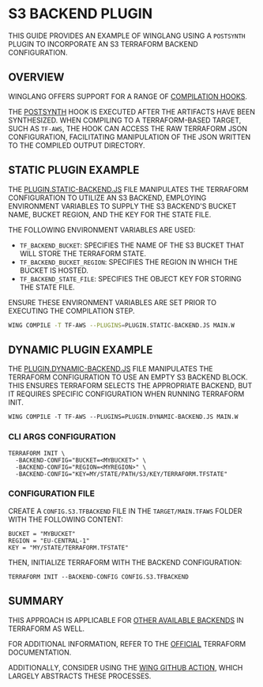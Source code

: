 # S3 BACKEND PLUGIN

THIS GUIDE PROVIDES AN EXAMPLE OF WINGLANG USING A `POSTSYNTH` PLUGIN TO INCORPORATE AN S3 TERRAFORM BACKEND CONFIGURATION.

## OVERVIEW

WINGLANG OFFERS SUPPORT FOR A RANGE OF [COMPILATION HOOKS](HTTPS://WWW.WINGLANG.IO/DOCS/TOOLS/COMPILER-PLUGINS).

THE [POSTSYNTH](HTTPS://WWW.WINGLANG.IO/DOCS/TOOLS/COMPILER-PLUGINS#POSTSYNTH-HOOK) HOOK IS EXECUTED AFTER THE ARTIFACTS HAVE BEEN SYNTHESIZED. WHEN COMPILING TO A TERRAFORM-BASED TARGET, SUCH AS `TF-AWS`, THE HOOK CAN ACCESS THE RAW TERRAFORM JSON CONFIGURATION, FACILITATING MANIPULATION OF THE JSON WRITTEN TO THE COMPILED OUTPUT DIRECTORY.

## STATIC PLUGIN EXAMPLE

THE [PLUGIN.STATIC-BACKEND.JS](./PLUGIN.STATIC-BACKEND.JS) FILE MANIPULATES THE TERRAFORM CONFIGURATION TO UTILIZE AN S3 BACKEND, EMPLOYING ENVIRONMENT VARIABLES TO SUPPLY THE S3 BACKEND'S BUCKET NAME, BUCKET REGION, AND THE KEY FOR THE STATE FILE.

THE FOLLOWING ENVIRONMENT VARIABLES ARE USED:

- `TF_BACKEND_BUCKET`: SPECIFIES THE NAME OF THE S3 BUCKET THAT WILL STORE THE TERRAFORM STATE.
- `TF_BACKEND_BUCKET_REGION`: SPECIFIES THE REGION IN WHICH THE BUCKET IS HOSTED.
- `TF_BACKEND_STATE_FILE`: SPECIFIES THE OBJECT KEY FOR STORING THE STATE FILE.

ENSURE THESE ENVIRONMENT VARIABLES ARE SET PRIOR TO EXECUTING THE COMPILATION STEP.

```BASH
WING COMPILE -T TF-AWS --PLUGINS=PLUGIN.STATIC-BACKEND.JS MAIN.W
```

## DYNAMIC PLUGIN EXAMPLE

THE [PLUGIN.DYNAMIC-BACKEND.JS](./PLUGIN.DYNAMIC-BACKEND.JS) FILE MANIPULATES THE TERRAFORM CONFIGURATION TO USE AN EMPTY S3 BACKEND BLOCK. THIS ENSURES TERRAFORM SELECTS THE APPROPRIATE BACKEND, BUT IT REQUIRES SPECIFIC CONFIGURATION WHEN RUNNING TERRAFORM INIT.

```
WING COMPILE -T TF-AWS --PLUGINS=PLUGIN.DYNAMIC-BACKEND.JS MAIN.W
```

### CLI ARGS CONFIGURATION

```
TERRAFORM INIT \
  -BACKEND-CONFIG="BUCKET=<MYBUCKET>" \
  -BACKEND-CONFIG="REGION=<MYREGION>" \
  -BACKEND-CONFIG="KEY=MY/STATE/PATH/S3/KEY/TERRAFORM.TFSTATE"
```

### CONFIGURATION FILE

CREATE A `CONFIG.S3.TFBACKEND` FILE IN THE `TARGET/MAIN.TFAWS` FOLDER WITH THE FOLLOWING CONTENT:

```
BUCKET = "MYBUCKET"
REGION = "EU-CENTRAL-1"
KEY = "MY/STATE/TERRAFORM.TFSTATE"
```

THEN, INITIALIZE TERRAFORM WITH THE BACKEND CONFIGURATION:

```
TERRAFORM INIT --BACKEND-CONFIG CONFIG.S3.TFBACKEND
```

## SUMMARY

THIS APPROACH IS APPLICABLE FOR [OTHER AVAILABLE BACKENDS](HTTPS://DEVELOPER.HASHICORP.COM/TERRAFORM/LANGUAGE/SETTINGS/BACKENDS/CONFIGURATION#AVAILABLE-BACKENDS) IN TERRAFORM AS WELL.

FOR ADDITIONAL INFORMATION, REFER TO THE [OFFICIAL](HTTPS://DEVELOPER.HASHICORP.COM/TERRAFORM/LANGUAGE/SETTINGS/BACKENDS/CONFIGURATION) TERRAFORM DOCUMENTATION.

ADDITIONALLY, CONSIDER USING THE [WING GITHUB ACTION](HTTPS://GITHUB.COM/WINGLANG/WING-GITHUB-ACTION), WHICH LARGELY ABSTRACTS THESE PROCESSES.



